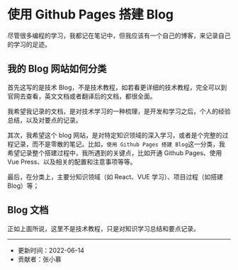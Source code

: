 # 使用 Github Pages 搭建 Blog

尽管很多编程的学习，我都记在笔记中，但我应该有一个自己的博客，来记录自己的学习的足迹。

## 我的 Blog 网站如何分类

首先这写的是技术 Blog，不是技术教程，如若看更详细的技术教程，完全可以到官网去查看，英文文档或者翻译后的文档，都很全面。

我希望我记录的文档，是对技术学习的一种梳理，是开发和学习之后，个人的经验总结，以及对要点的记录。

其次，我希望这个 blog 网站，是对特定知识领域的深入学习，或者是个完整的过程记录，而不是零散的笔记。比如，`使用 Github Pages 搭建 Blog`这一分类，我希望记录整个搭建过程中，我所遇到的关键点，比如开通 Github Pages、使用 Vue Press、以及相关的配置和注意事项等等。

最后，在分类上，主要分知识领域（如 React、VUE 学习）、项目过程（如搭建 Blog）等；

## Blog 文档

正如上面所说，这里不是技术教程，只是对知识学习总结和要点记录。

---

- 更新时间：2022-06-14
- 贡献者：张小慕
